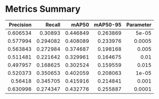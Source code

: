 # Metrics Summary
|   Precision |   Recall |    mAP50 |   mAP50-95 |   Parameter |
|------------:|---------:|---------:|-----------:|------------:|
|    0.606534 | 0.30893  | 0.446849 |   0.263869 |      5e-05  |
|    0.577994 | 0.294082 | 0.408089 |   0.233976 |      0.0005 |
|    0.563843 | 0.272984 | 0.374687 |   0.198168 |      0.005  |
|    0.511481 | 0.221642 | 0.329961 |   0.164675 |      0.01   |
|    0.497957 | 0.168625 | 0.302524 |   0.159559 |      0.015  |
|    0.520373 | 0.350653 | 0.402059 |   0.208063 |      1e-05  |
|    0.56418  | 0.345705 | 0.415916 |   0.214841 |      0.001  |
|    0.630998 | 0.274347 | 0.432776 |   0.255887 |      0.0001 |